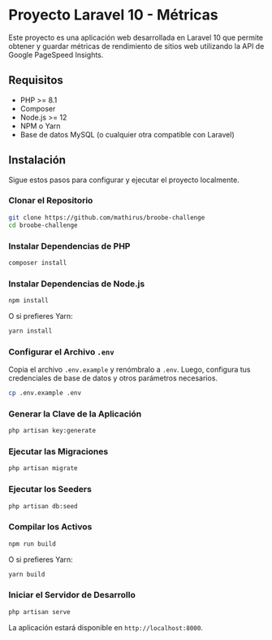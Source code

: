 
# Proyecto Laravel 10 - Métricas

Este proyecto es una aplicación web desarrollada en Laravel 10 que permite obtener y guardar métricas de rendimiento de sitios web utilizando la API de Google PageSpeed Insights.

## Requisitos

- PHP >= 8.1
- Composer
- Node.js >= 12
- NPM o Yarn
- Base de datos MySQL (o cualquier otra compatible con Laravel)

## Instalación

Sigue estos pasos para configurar y ejecutar el proyecto localmente.

### Clonar el Repositorio

```bash
git clone https://github.com/mathirus/broobe-challenge
cd broobe-challenge
```

### Instalar Dependencias de PHP

```bash
composer install
```

### Instalar Dependencias de Node.js

```bash
npm install
```

O si prefieres Yarn:

```bash
yarn install
```

### Configurar el Archivo `.env`

Copia el archivo `.env.example` y renómbralo a `.env`. Luego, configura tus credenciales de base de datos y otros parámetros necesarios.

```bash
cp .env.example .env
```


### Generar la Clave de la Aplicación

```bash
php artisan key:generate
```

### Ejecutar las Migraciones

```bash
php artisan migrate
```

### Ejecutar los Seeders

```bash
php artisan db:seed
```

### Compilar los Activos

```bash
npm run build
```

O si prefieres Yarn:

```bash
yarn build
```

### Iniciar el Servidor de Desarrollo

```bash
php artisan serve
```

La aplicación estará disponible en `http://localhost:8000`.

